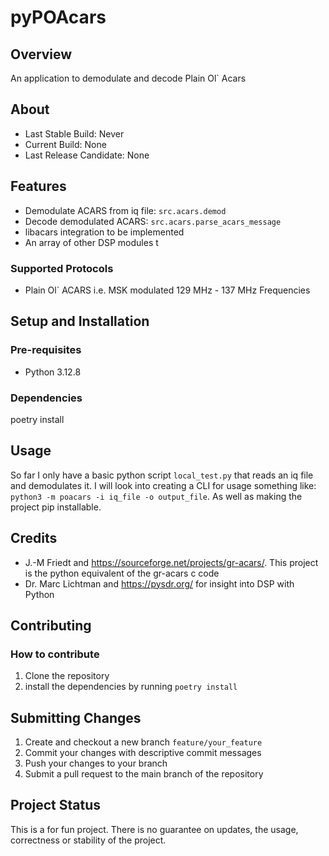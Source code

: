 # pyPOAcars
## Overview
An application to demodulate and decode Plain Ol` Acars

## About
- Last Stable Build: Never
- Current Build: None
- Last Release Candidate: None

## Features
- Demodulate ACARS from iq file: `src.acars.demod`
- Decode demodulated ACARS: `src.acars.parse_acars_message`
- libacars integration to be implemented
- An array of other DSP modules t

### Supported Protocols
- Plain Ol` ACARS i.e. MSK modulated 129 MHz - 137 MHz Frequencies

## Setup and Installation
### Pre-requisites
- Python 3.12.8
### Dependencies
poetry install

## Usage
So far I only have a basic python script `local_test.py` that reads an iq file and demodulates it.
I will look into creating a CLI for usage something like: `python3 -m poacars -i iq_file -o output_file`.
As well as making the project pip installable.

## Credits
- J.-M Friedt and https://sourceforge.net/projects/gr-acars/. This project is the python equivalent of the gr-acars c code
- Dr. Marc Lichtman and https://pysdr.org/ for insight into DSP with Python

## Contributing
### How to contribute
1. Clone the repository
2. install the dependencies by running `poetry install`

## Submitting Changes
1. Create and checkout a new branch `feature/your_feature`
2. Commit your changes with descriptive commit messages
3. Push your changes to your branch
4. Submit a pull request to the main branch of the repository

## Project Status
This is a for fun project. There is no guarantee on updates, the usage, correctness or stability of the project.
